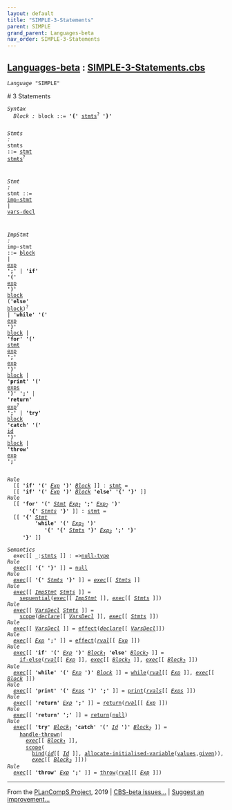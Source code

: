 ```yaml
---
layout: default
title: "SIMPLE-3-Statements"
parent: SIMPLE
grand_parent: Languages-beta
nav_order: SIMPLE-3-Statements
---
```


[Languages-beta] : [SIMPLE-3-Statements.cbs]
-----------------------------

<div class="highlighter-rouge"><pre class="highlight"><code><i class="keyword">Language</i> <span id="Language_SIMPLE">"SIMPLE"</span></code></pre></div>
# <span id="SectionNumber_3">3</span> Statements

<div class="highlighter-rouge"><pre class="highlight"><code><i class="keyword">Syntax</i>
  <i class="keyword"></i><i class="var"><i class="var"><span id="VariableStem_Block">Block</span></i> :</i> <span class="syn-name"><span id="SyntaxName_block">block</span></span> ::= <b class="atom">'{'</b> <span class="syn-name"><a href="#SyntaxName_stmts">stmts</a></span><sup class="sup">?</sup> <b class="atom">'}'</b>

  <i class="keyword"></i><i class="var"><i class="var"><span id="VariableStem_Stmts">Stmts</span></i> :</i> <span class="syn-name"><span id="SyntaxName_stmts">stmts</span></span> ::= <span class="syn-name"><a href="#SyntaxName_stmt">stmt</a></span> <span class="syn-name"><a href="#SyntaxName_stmts">stmts</a></span><sup class="sup">?</sup>

  <i class="keyword"></i><i class="var"><i class="var"><span id="VariableStem_Stmt">Stmt</span></i> :</i> <span class="syn-name"><span id="SyntaxName_stmt">stmt</span></span> ::= <span class="syn-name"><a href="#SyntaxName_imp-stmt">imp-stmt</a></span> | <span class="syn-name"><a href="../SIMPLE-4-Declarations/index.html#SyntaxName_vars-decl">vars-decl</a></span>
    
  <i class="keyword"></i><i class="var"><i class="var"><span id="VariableStem_ImpStmt">ImpStmt</span></i> :</i> <span class="syn-name"><span id="SyntaxName_imp-stmt">imp-stmt</span></span> ::= <span class="syn-name"><a href="#SyntaxName_block">block</a></span>
               |  <span class="syn-name"><a href="../SIMPLE-2-Expressions/index.html#SyntaxName_exp">exp</a></span> <b class="atom">';'</b>
               |  <b class="atom">'if'</b> <b class="atom">'('</b> <span class="syn-name"><a href="../SIMPLE-2-Expressions/index.html#SyntaxName_exp">exp</a></span> <b class="atom">')'</b> <span class="syn-name"><a href="#SyntaxName_block">block</a></span> (<b class="atom">'else'</b> <span class="syn-name"><a href="#SyntaxName_block">block</a></span>)<sup class="sup">?</sup>
               |  <b class="atom">'while'</b> <b class="atom">'('</b> <span class="syn-name"><a href="../SIMPLE-2-Expressions/index.html#SyntaxName_exp">exp</a></span> <b class="atom">')'</b> <span class="syn-name"><a href="#SyntaxName_block">block</a></span>
               |  <b class="atom">'for'</b> <b class="atom">'('</b> <span class="syn-name"><a href="#SyntaxName_stmt">stmt</a></span> <span class="syn-name"><a href="../SIMPLE-2-Expressions/index.html#SyntaxName_exp">exp</a></span> <b class="atom">';'</b> <span class="syn-name"><a href="../SIMPLE-2-Expressions/index.html#SyntaxName_exp">exp</a></span> <b class="atom">')'</b> <span class="syn-name"><a href="#SyntaxName_block">block</a></span>
               |  <b class="atom">'print'</b> <b class="atom">'('</b> <span class="syn-name"><a href="../SIMPLE-2-Expressions/index.html#SyntaxName_exps">exps</a></span> <b class="atom">')'</b> <b class="atom">';'</b>
               |  <b class="atom">'return'</b> <span class="syn-name"><a href="../SIMPLE-2-Expressions/index.html#SyntaxName_exp">exp</a></span><sup class="sup">?</sup> <b class="atom">';'</b>
               |  <b class="atom">'try'</b> <span class="syn-name"><a href="#SyntaxName_block">block</a></span> <b class="atom">'catch'</b> <b class="atom">'('</b> <span class="syn-name"><a href="../SIMPLE-1-Lexical/index.html#SyntaxName_id">id</a></span> <b class="atom">')'</b> <span class="syn-name"><a href="#SyntaxName_block">block</a></span>
               |  <b class="atom">'throw'</b> <span class="syn-name"><a href="../SIMPLE-2-Expressions/index.html#SyntaxName_exp">exp</a></span> <b class="atom">';'</b></code></pre></div>

<div class="highlighter-rouge"><pre class="highlight"><code><i class="keyword">Rule</i>
  [[ <b class="atom">'if'</b> <b class="atom">'('</b> <span id="Variable206_Exp"><i class="var"><a href="../SIMPLE-2-Expressions/index.html#VariableStem_Exp">Exp</a></i></span> <b class="atom">')'</b> <span id="Variable213_Block"><i class="var"><a href="#VariableStem_Block">Block</a></i></span> ]] : <span class="syn-name"><a href="#SyntaxName_stmt">stmt</a></span> =
  [[ <b class="atom">'if'</b> <b class="atom">'('</b> <a href="#Variable206_Exp"><i class="var">Exp</i></a> <b class="atom">')'</b> <a href="#Variable213_Block"><i class="var">Block</i></a> <b class="atom">'else'</b> <b class="atom">'{'</b> <b class="atom">'}'</b> ]]
<i class="keyword">Rule</i>
  [[ <b class="atom">'for'</b> <b class="atom">'('</b> <span id="Variable267_Stmt"><i class="var"><a href="#VariableStem_Stmt">Stmt</a></i></span> <span id="Variable273_Exp1"><i class="var"><a href="../SIMPLE-2-Expressions/index.html#VariableStem_Exp">Exp</a><sub class="sub">1</sub></i></span> <b class="atom">';'</b> <span id="Variable281_Exp2"><i class="var"><a href="../SIMPLE-2-Expressions/index.html#VariableStem_Exp">Exp</a><sub class="sub">2</sub></i></span> <b class="atom">')'</b> 
       <b class="atom">'{'</b> <span id="Variable290_Stmts"><i class="var"><a href="#VariableStem_Stmts">Stmts</a></i></span> <b class="atom">'}'</b> ]] : <span class="syn-name"><a href="#SyntaxName_stmt">stmt</a></span> =
  [[ <b class="atom">'{'</b> <a href="#Variable267_Stmt"><i class="var">Stmt</i></a> 
         <b class="atom">'while'</b> <b class="atom">'('</b> <a href="#Variable273_Exp1"><i class="var">Exp<sub class="sub">1</sub></i></a> <b class="atom">')'</b> 
            <b class="atom">'{'</b> <b class="atom">'{'</b> <a href="#Variable290_Stmts"><i class="var">Stmts</i></a> <b class="atom">'}'</b> <a href="#Variable281_Exp2"><i class="var">Exp<sub class="sub">2</sub></i></a> <b class="atom">';'</b> <b class="atom">'}'</b>
     <b class="atom">'}'</b> ]]</code></pre></div>

<div class="highlighter-rouge"><pre class="highlight"><code><i class="keyword">Semantics</i>
  <i class="sem-name"><span id="SemanticsName_exec">exec</span></i>[[ _:<span class="syn-name"><a href="#SyntaxName_stmts">stmts</a></span> ]] : =><span class="name"><a href="../../../../../Funcons-beta/Values/Primitive/Null/index.html#Name_null-type">null-type</a></span>
<i class="keyword">Rule</i>
  <i class="sem-name"><a href="#SemanticsName_exec">exec</a></i>[[ <b class="atom">'{'</b> <b class="atom">'}'</b> ]] = <span class="name"><a href="../../../../../Funcons-beta/Values/Primitive/Null/index.html#Name_null">null</a></span>
<i class="keyword">Rule</i>
  <i class="sem-name"><a href="#SemanticsName_exec">exec</a></i>[[ <b class="atom">'{'</b> <span id="Variable408_Stmts"><i class="var"><a href="#VariableStem_Stmts">Stmts</a></i></span> <b class="atom">'}'</b> ]] = <i class="sem-name"><a href="#SemanticsName_exec">exec</a></i>[[ <a href="#Variable408_Stmts"><i class="var">Stmts</i></a> ]]
<i class="keyword">Rule</i>
  <i class="sem-name"><a href="#SemanticsName_exec">exec</a></i>[[ <span id="Variable441_ImpStmt"><i class="var"><a href="#VariableStem_ImpStmt">ImpStmt</a></i></span> <span id="Variable446_Stmts"><i class="var"><a href="#VariableStem_Stmts">Stmts</a></i></span> ]] = 
    <span class="name"><a href="../../../../../Funcons-beta/Computations/Normal/Flowing/index.html#Name_sequential">sequential</a></span>(<i class="sem-name"><a href="#SemanticsName_exec">exec</a></i>[[ <a href="#Variable441_ImpStmt"><i class="var">ImpStmt</i></a> ]], <i class="sem-name"><a href="#SemanticsName_exec">exec</a></i>[[ <a href="#Variable446_Stmts"><i class="var">Stmts</i></a> ]])
<i class="keyword">Rule</i>
  <i class="sem-name"><a href="#SemanticsName_exec">exec</a></i>[[ <span id="Variable496_VarsDecl"><i class="var"><a href="../SIMPLE-4-Declarations/index.html#VariableStem_VarsDecl">VarsDecl</a></i></span> <span id="Variable501_Stmts"><i class="var"><a href="#VariableStem_Stmts">Stmts</a></i></span> ]] = 
    <span class="name"><a href="../../../../../Funcons-beta/Computations/Normal/Binding/index.html#Name_scope">scope</a></span>(<i class="sem-name"><a href="../SIMPLE-4-Declarations/index.html#SemanticsName_declare">declare</a></i>[[ <a href="#Variable496_VarsDecl"><i class="var">VarsDecl</i></a> ]], <i class="sem-name"><a href="#SemanticsName_exec">exec</a></i>[[ <a href="#Variable501_Stmts"><i class="var">Stmts</i></a> ]])
<i class="keyword">Rule</i>
  <i class="sem-name"><a href="#SemanticsName_exec">exec</a></i>[[ <span id="Variable551_VarsDecl"><i class="var"><a href="../SIMPLE-4-Declarations/index.html#VariableStem_VarsDecl">VarsDecl</a></i></span> ]] = <span class="name"><a href="../../../../../Funcons-beta/Computations/Normal/Flowing/index.html#Name_effect">effect</a></span>(<i class="sem-name"><a href="../SIMPLE-4-Declarations/index.html#SemanticsName_declare">declare</a></i>[[ <a href="#Variable551_VarsDecl"><i class="var">VarsDecl</i></a>]])
<i class="keyword">Rule</i>
  <i class="sem-name"><a href="#SemanticsName_exec">exec</a></i>[[ <span id="Variable587_Exp"><i class="var"><a href="../SIMPLE-2-Expressions/index.html#VariableStem_Exp">Exp</a></i></span> <b class="atom">';'</b> ]] = <span class="name"><a href="../../../../../Funcons-beta/Computations/Normal/Flowing/index.html#Name_effect">effect</a></span>(<i class="sem-name"><a href="../SIMPLE-2-Expressions/index.html#SemanticsName_rval">rval</a></i>[[ <a href="#Variable587_Exp"><i class="var">Exp</i></a> ]])
<i class="keyword">Rule</i>
  <i class="sem-name"><a href="#SemanticsName_exec">exec</a></i>[[ <b class="atom">'if'</b> <b class="atom">'('</b> <span id="Variable630_Exp"><i class="var"><a href="../SIMPLE-2-Expressions/index.html#VariableStem_Exp">Exp</a></i></span> <b class="atom">')'</b> <span id="Variable638_Block1"><i class="var"><a href="#VariableStem_Block">Block</a><sub class="sub">1</sub></i></span> <b class="atom">'else'</b> <span id="Variable646_Block2"><i class="var"><a href="#VariableStem_Block">Block</a><sub class="sub">2</sub></i></span> ]] =
    <span class="name"><a href="../../../../../Funcons-beta/Computations/Normal/Flowing/index.html#Name_if-else">if-else</a></span>(<i class="sem-name"><a href="../SIMPLE-2-Expressions/index.html#SemanticsName_rval">rval</a></i>[[ <a href="#Variable630_Exp"><i class="var">Exp</i></a> ]], <i class="sem-name"><a href="#SemanticsName_exec">exec</a></i>[[ <a href="#Variable638_Block1"><i class="var">Block<sub class="sub">1</sub></i></a> ]], <i class="sem-name"><a href="#SemanticsName_exec">exec</a></i>[[ <a href="#Variable646_Block2"><i class="var">Block<sub class="sub">2</sub></i></a> ]])
<i class="keyword">Rule</i>
  <i class="sem-name"><a href="#SemanticsName_exec">exec</a></i>[[ <b class="atom">'while'</b> <b class="atom">'('</b> <span id="Variable720_Exp"><i class="var"><a href="../SIMPLE-2-Expressions/index.html#VariableStem_Exp">Exp</a></i></span> <b class="atom">')'</b> <span id="Variable727_Block"><i class="var"><a href="#VariableStem_Block">Block</a></i></span> ]] = <span class="name"><a href="../../../../../Funcons-beta/Computations/Normal/Flowing/index.html#Name_while">while</a></span>(<i class="sem-name"><a href="../SIMPLE-2-Expressions/index.html#SemanticsName_rval">rval</a></i>[[ <a href="#Variable720_Exp"><i class="var">Exp</i></a> ]], <i class="sem-name"><a href="#SemanticsName_exec">exec</a></i>[[ <a href="#Variable727_Block"><i class="var">Block</i></a> ]])
<i class="keyword">Rule</i>
  <i class="sem-name"><a href="#SemanticsName_exec">exec</a></i>[[ <b class="atom">'print'</b> <b class="atom">'('</b> <span id="Variable784_Exps"><i class="var"><a href="../SIMPLE-2-Expressions/index.html#VariableStem_Exps">Exps</a></i></span> <b class="atom">')'</b> <b class="atom">';'</b> ]] = <span class="name"><a href="../../../../../Funcons-beta/Computations/Normal/Interacting/index.html#Name_print">print</a></span>(<i class="sem-name"><a href="../SIMPLE-2-Expressions/index.html#SemanticsName_rvals">rvals</a></i>[[ <a href="#Variable784_Exps"><i class="var">Exps</i></a> ]])
<i class="keyword">Rule</i>
  <i class="sem-name"><a href="#SemanticsName_exec">exec</a></i>[[ <b class="atom">'return'</b> <span id="Variable830_Exp"><i class="var"><a href="../SIMPLE-2-Expressions/index.html#VariableStem_Exp">Exp</a></i></span> <b class="atom">';'</b> ]] = <span class="name"><a href="../../../../../Funcons-beta/Computations/Abnormal/Returning/index.html#Name_return">return</a></span>(<i class="sem-name"><a href="../SIMPLE-2-Expressions/index.html#SemanticsName_rval">rval</a></i>[[ <a href="#Variable830_Exp"><i class="var">Exp</i></a> ]])
<i class="keyword">Rule</i>
  <i class="sem-name"><a href="#SemanticsName_exec">exec</a></i>[[ <b class="atom">'return'</b> <b class="atom">';'</b> ]] = <span class="name"><a href="../../../../../Funcons-beta/Computations/Abnormal/Returning/index.html#Name_return">return</a></span>(<span class="name"><a href="../../../../../Funcons-beta/Values/Primitive/Null/index.html#Name_null">null</a></span>)
<i class="keyword">Rule</i>
  <i class="sem-name"><a href="#SemanticsName_exec">exec</a></i>[[ <b class="atom">'try'</b> <span id="Variable899_Block1"><i class="var"><a href="#VariableStem_Block">Block</a><sub class="sub">1</sub></i></span> <b class="atom">'catch'</b> <b class="atom">'('</b> <span id="Variable908_Id"><i class="var"><a href="../SIMPLE-1-Lexical/index.html#VariableStem_Id">Id</a></i></span> <b class="atom">')'</b> <span id="Variable916_Block2"><i class="var"><a href="#VariableStem_Block">Block</a><sub class="sub">2</sub></i></span> ]] =
    <span class="name"><a href="../../../../../Funcons-beta/Computations/Abnormal/Throwing/index.html#Name_handle-thrown">handle-thrown</a></span>(
      <i class="sem-name"><a href="#SemanticsName_exec">exec</a></i>[[ <a href="#Variable899_Block1"><i class="var">Block<sub class="sub">1</sub></i></a> ]],
      <span class="name"><a href="../../../../../Funcons-beta/Computations/Normal/Binding/index.html#Name_scope">scope</a></span>(
        <span class="name"><a href="../../../../../Funcons-beta/Computations/Normal/Binding/index.html#Name_bind">bind</a></span>(<i class="sem-name"><a href="../SIMPLE-1-Lexical/index.html#SemanticsName_id">id</a></i>[[ <a href="#Variable908_Id"><i class="var">Id</i></a> ]], <span class="name"><a href="../../../../../Funcons-beta/Computations/Normal/Storing/index.html#Name_allocate-initialised-variable">allocate-initialised-variable</a></span>(<span class="name"><a href="../../../../../Funcons-beta/Values/Value-Types/index.html#Name_values">values</a></span>,<span class="name"><a href="../../../../../Funcons-beta/Computations/Normal/Giving/index.html#Name_given">given</a></span>)),
        <i class="sem-name"><a href="#SemanticsName_exec">exec</a></i>[[ <a href="#Variable916_Block2"><i class="var">Block<sub class="sub">2</sub></i></a> ]]))
<i class="keyword">Rule</i>
  <i class="sem-name"><a href="#SemanticsName_exec">exec</a></i>[[ <b class="atom">'throw'</b> <span id="Variable1015_Exp"><i class="var"><a href="../SIMPLE-2-Expressions/index.html#VariableStem_Exp">Exp</a></i></span> <b class="atom">';'</b> ]] = <span class="name"><a href="../../../../../Funcons-beta/Computations/Abnormal/Throwing/index.html#Name_throw">throw</a></span>(<i class="sem-name"><a href="../SIMPLE-2-Expressions/index.html#SemanticsName_rval">rval</a></i>[[ <a href="#Variable1015_Exp"><i class="var">Exp</i></a> ]])</code></pre></div>




____

From the [PLanCompS Project], 2019 | [CBS-beta issues...] | [Suggest an improvement...]

[SIMPLE-3-Statements.cbs]: SIMPLE-3-Statements.cbs 
  "CBS SOURCE FILE"
[Funcons-beta]: /CBS-beta/docs/Funcons-beta
 "FUNCONS-BETA"
[Unstable-Funcons-beta]: /CBS-beta/docs/Unstable-Funcons-beta
  "UNSTABLE-FUNCONS-BETA"
[Languages-beta]: /CBS-beta/docs/Languages-beta
  "LANGUAGES-BETA"
[Unstable-Languages-beta]: /CBS-beta/docs/Unstable-Languages-beta
  "UNSTABLE-LANGUAGES-BETA"
[CBS-beta]: /CBS-beta "CBS-BETA"
[PLanCompS Project]: http://plancomps.org
  "PROGRAMMING LANGUAGE COMPONENTS AND SPECIFICATIONS PROJECT HOME PAGE"
[CBS-beta issues...]: https://github.com/plancomps/plancomps.github.io/issues
  "CBS-BETA ISSUE REPORTS ON GITHUB"
[Suggest an improvement...]: mailto:plancomps@gmail.com?Subject=CBS-beta%20-%20comment&Body=Re%3A%20CBS-beta%20specification%20at%20SIMPLE/SIMPLE-3-Statements/SIMPLE-3-Statements.cbs%0A%0AComment/Query/Issue/Suggestion%3A%0A%0A%0ASignature%3A%0A 
  "GENERATE AN EMAIL TEMPLATE"
